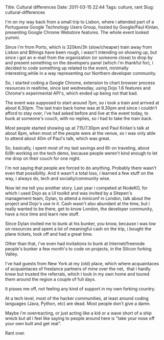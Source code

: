 Title: Cultural differences
Date: 2011-03-15 22:44
Tags: culture, rant
Slug: cultural-differences

I'm on my way back from a small trip to Lisbon, where i attended part of
a Portuguese Google Technology Users Group, hosted by Google/Paul
Kinlan, presenting Google Chrome Webstore features. The whole event
looked yummi.

Since i'm from Porto, which is 320km/3h (slow/cheaper) train away from
Lisbon and $things have been rough, i wasn't intending on showing
up, but since i got an e-mail from the organization (or someone
close) to drop by and present something on the developers panel (which
i'm thankful for), i decided to code something up related to the event,
minimally interesting,while in a way representing our Northern developer
community.

So, i started coding a Google Chrome, extension to chart browser process
resources in realtime, since last wednesday, using Dojo 1.6 features and
Chrome's experimental API's, which ended up being not that bad.

The event was supposed to start around 7pm, so i took a train and
arrived at about 6.30pm. The last train back home was at 9.30pm and
since i couldn't afford to stay over, i've had asked before and live at
the event today, to bunk at someone's couch, with no replies, so i had
to take the train back.

Most people started showing up at 7.15/7.30pm and Paul Kinlan's talk at
about 8pm, when most of the people were at the venue, so i was only able
to attend about 40m of Paul's talk, which was great.

So, basically, i spent most of my last savings and 6h on traveling,
about 6/8h working on the tech demo, because people weren't kind enough
to let me drop on their couch for one night.

I'm not saying that people are forced to do anything. Probably there
wasn't even that possibility. And it wasn't a total loss, i learned a
few stuff on the way, i always do, tech and socially/community wise.

Now let me tell you another story. Last year i competed at NodeKO, for
which i used Dojo as a UI toolkit and was invited by a Sitepen's
management team, Dylan, to attend a miniconf in London, talk about the
project and Dojo's use in it. Cash wasn't also abundant at the time, but
i really wanted to be there, get to know London, the developer
community, have a nice time and learn new stuff.

Since Dylan invited me to bunk at his bunker, you know, because i was
low on resources and spent a lot of meaningful cash on the trip, i
bought the plane tickets, took off and had a great time.

Other than that, i've even had invitations to bunk at Internet/freenode
people's bunker a few month's to code on projects, in the Silicon
forking Valley.

I've had guests from New York at my (old) place, which where
acquaintaces of acquaintaces of freelance partners of mine over the net,
 that i hardly knew but trusted the referrals, which i took in my own
home and toured them around the region a couple of full days.

It pisses me off, not feeling any kind of support in my own forking
country.

At a tech level, most of the hacker communities, at least around coding
languages (Java, Python, etc) are dead. Most people don't give a damn.

Maybe i'm overreacting, or just acting like a kid or a wave short of a
ship wreck but all i feel like saying to people around here is "take
your nose off your own butt and get real".

Rant over.
